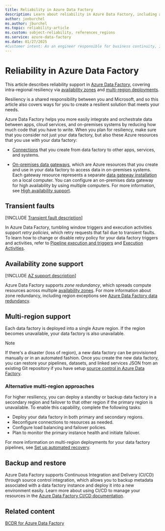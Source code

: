```yaml
---
title: Reliability in Azure Data Factory
description: Learn about reliability in Azure Data Factory, including availability zones and multi-region deployments.
author: jonburchel
ms.author: jburchel
ms.topic: reliability-article
ms.custom: subject-reliability, references_regions
ms.service: azure-data-factory
ms.date: 01/27/2025
#Customer intent: As an engineer responsible for business continuity, I want to understand how Azure Data Factory works from a reliability perspective and plan disaster recovery strategies in alignment with the exact processes that Azure services follow in different situations.
---
```


# Reliability in Azure Data Factory

This article describes reliability support in [Azure Data Factory](../data-factory/introduction.md), covering intra-regional resiliency via [availability zones](#availability-zone-support) and [multi-region deployments](#multi-region-support).

Resiliency is a shared responsibility between you and Microsoft, and so this article also covers ways for you to create a resilient solution that meets your needs.

Azure Data Factory helps you more easily integrate and orchestrate data between apps, cloud services, and on-premises systems by reducing how much code that you have to write. When you plan for resiliency, make sure that you consider not just your data factory, but also these Azure resources that you use with your data factory:

* [Connections](../data-factory/connector-overview.md) that you create from data factory to other apps, services, and systems. 

* [On-premises data gateways](/data-integration/gateway/service-gateway-onprem), which are Azure resources that you create and use in your data factory to access data in on-premises systems. Each gateway resource represents a separate [data gateway installation](/data-integration/gateway/service-gateway-install) on a local computer. You can configure an on-premises data gateway for high availability by using multiple computers. For more information, see [High availability support](/data-integration/gateway/plan-scale-maintain).

## Transient faults

[!INCLUDE [Transient fault description](includes/reliability-transient-fault-description-include.md)]

In Azure Data Factory, tumbling window triggers and execution activities support *retry policies*, which retry requests that fail due to transient faults. To learn how to change or disable retry policy for your data factory triggers and activities, refer to [Pipeline execution and triggers](../data-factory/concepts-pipeline-execution-triggers.md) and [Execution Activities](../data-factory/concepts-pipelines-activities.md?tabs=data-factory#execution-activities).

## Availability zone support

[!INCLUDE [AZ support description](includes/reliability-availability-zone-description-include.md)]

Azure Data Factory supports *zone redundancy*, which spreads compute resources across multiple [availability zones](availability-zones-overview.md). For more information about zone redundancy, including region exceptions see [Azure Data Factory data redundancy](../data-factory/concepts-data-redundancy.md).

## Multi-region support

Each data factory is deployed into a single Azure region. If the region becomes unavailable, your data factory is also unavailable.

> [!NOTE]
> If there's a disaster (loss of region), a new data factory can be provisioned manually or in an automated fashion. Once you create the new data factory, you can restore your pipelines, datasets, and linked services JSON from an existing Git repository if you have setup [source control in Azure Data Factory](../data-factory/source-control.md).

### Alternative multi-region approaches 

For higher resiliency, you can deploy a standby or backup data factory in a secondary region and failover to that other region if the primary region is unavailable. To enable this capability, complete the following tasks:

* Deploy your data factory in both primary and secondary regions.
* Reconfigure connections to resources as needed.
* Configure load balancing and failover policies.
* Plan to monitor the primary instance health and initiate failover.

For more information on multi-region deployments for your data factory pipelines, see [Set up automated recovery](/analytics/pipelines-disaster-recovery#set-up-automated-recovery).

## Backup and restore

Azure Data Factory supports Continuous Integration and Delivery (CI/CD) through source control integration, which allows you to backup metadata associated with a data factory instance and deploy it into a new environment easily. Learn more about using CI/CD to manage your resources in the [Azure Data Factory CI/CD documentation](../data-factory/continuous-integration-delivery.md).

## Related content

[BCDR for Azure Data Factory](/architecture/example-scenario/analytics/pipelines-disaster-recovery)